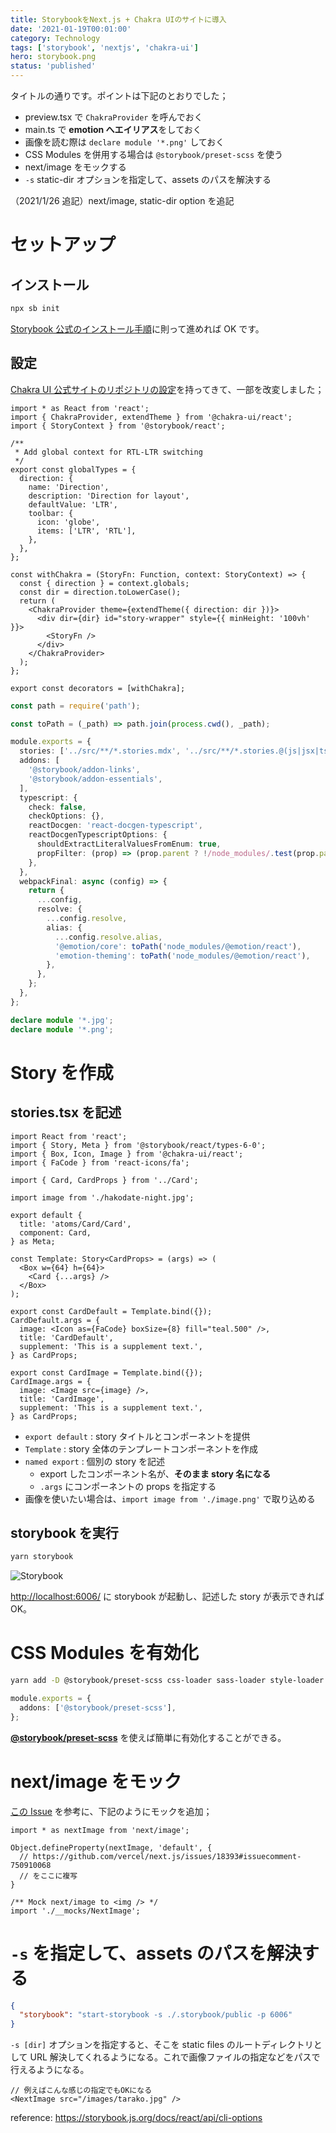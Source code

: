 ```yaml
---
title: StorybookをNext.js + Chakra UIのサイトに導入
date: '2021-01-19T00:01:00'
category: Technology
tags: ['storybook', 'nextjs', 'chakra-ui']
hero: storybook.png
status: 'published'
---
```


タイトルの通りです。ポイントは下記のとおりでした；

- preview.tsx で `ChakraProvider` を呼んでおく
- main.ts で **emotion へエイリアス**をしておく
- 画像を読む際は `declare module '*.png'` しておく
- CSS Modules を併用する場合は `@storybook/preset-scss` を使う
- next/image をモックする
- `-s` static-dir オプションを指定して、assets のパスを解決する

（2021/1/26 追記）next/image, static-dir option を追記

# セットアップ

## インストール

```bash
npx sb init
```

[Storybook 公式のインストール手順](https://storybook.js.org/docs/react/get-started/install)に則って進めれば OK です。

## 設定

[Chakra UI 公式サイトのリポジトリの設定](https://github.com/chakra-ui/chakra-ui)を持ってきて、一部を改変しました；

```tsx:/.storybook/preview.tsx
import * as React from 'react';
import { ChakraProvider, extendTheme } from '@chakra-ui/react';
import { StoryContext } from '@storybook/react';

/**
 * Add global context for RTL-LTR switching
 */
export const globalTypes = {
  direction: {
    name: 'Direction',
    description: 'Direction for layout',
    defaultValue: 'LTR',
    toolbar: {
      icon: 'globe',
      items: ['LTR', 'RTL'],
    },
  },
};

const withChakra = (StoryFn: Function, context: StoryContext) => {
  const { direction } = context.globals;
  const dir = direction.toLowerCase();
  return (
    <ChakraProvider theme={extendTheme({ direction: dir })}>
      <div dir={dir} id="story-wrapper" style={{ minHeight: '100vh' }}>
        <StoryFn />
      </div>
    </ChakraProvider>
  );
};

export const decorators = [withChakra];
```

```ts:/.storybook/main.ts
const path = require('path');

const toPath = (_path) => path.join(process.cwd(), _path);

module.exports = {
  stories: ['../src/**/*.stories.mdx', '../src/**/*.stories.@(js|jsx|ts|tsx)'],
  addons: [
    '@storybook/addon-links',
    '@storybook/addon-essentials',
  ],
  typescript: {
    check: false,
    checkOptions: {},
    reactDocgen: 'react-docgen-typescript',
    reactDocgenTypescriptOptions: {
      shouldExtractLiteralValuesFromEnum: true,
      propFilter: (prop) => (prop.parent ? !/node_modules/.test(prop.parent.fileName) : true),
    },
  },
  webpackFinal: async (config) => {
    return {
      ...config,
      resolve: {
        ...config.resolve,
        alias: {
          ...config.resolve.alias,
          '@emotion/core': toPath('node_modules/@emotion/react'),
          'emotion-theming': toPath('node_modules/@emotion/react'),
        },
      },
    };
  },
};
```

```ts:/import-image.d.ts
declare module '*.jpg';
declare module '*.png';
```

# Story を作成

## stories.tsx を記述

```tsx:/src/components/atoms/Card/__stories/Card.stories.tsx
import React from 'react';
import { Story, Meta } from '@storybook/react/types-6-0';
import { Box, Icon, Image } from '@chakra-ui/react';
import { FaCode } from 'react-icons/fa';

import { Card, CardProps } from '../Card';

import image from './hakodate-night.jpg';

export default {
  title: 'atoms/Card/Card',
  component: Card,
} as Meta;

const Template: Story<CardProps> = (args) => (
  <Box w={64} h={64}>
    <Card {...args} />
  </Box>
);

export const CardDefault = Template.bind({});
CardDefault.args = {
  image: <Icon as={FaCode} boxSize={8} fill="teal.500" />,
  title: 'CardDefault',
  supplement: 'This is a supplement text.',
} as CardProps;

export const CardImage = Template.bind({});
CardImage.args = {
  image: <Image src={image} />,
  title: 'CardImage',
  supplement: 'This is a supplement text.',
} as CardProps;
```

- `export default` : story タイトルとコンポーネントを提供
- `Template` : story 全体のテンプレートコンポーネントを作成
- `named export` : 個別の story を記述
  - export したコンポーネント名が、**そのまま story 名になる**
  - `.args` にコンポーネントの props を指定する
- 画像を使いたい場合は、`import image from './image.png'` で取り込める

## storybook を実行

```bash
yarn storybook
```

![Storybook](storybook.png)

[http://localhost:6006/](http://localhost:6006/) に storybook が起動し、記述した story が表示できれば OK。

# CSS Modules を有効化

```bash
yarn add -D @storybook/preset-scss css-loader sass-loader style-loader
```

```ts:/.storybook/main.ts
module.exports = {
  addons: ['@storybook/preset-scss'],
};
```

**[@storybook/preset-scss](https://github.com/storybookjs/presets/tree/master/packages/preset-scss)** を使えば簡単に有効化することができる。

# next/image をモック

[この Issue](https://github.com/vercel/next.js/issues/18393#issuecomment-750910068) を参考に、下記のようにモックを追加；

```tsx:.storybook/__mocks/NextImage.tsx
import * as nextImage from 'next/image';

Object.defineProperty(nextImage, 'default', {
  // https://github.com/vercel/next.js/issues/18393#issuecomment-750910068
  // をここに複写
}
```

```tsx:.storybook/preview.tsx
/** Mock next/image to <img /> */
import './__mocks/NextImage';
```

# `-s` を指定して、assets のパスを解決する

```json:package.json
{
  "storybook": "start-storybook -s ./.storybook/public -p 6006"
}
```

`-s [dir]` オプションを指定すると、そこを static files のルートディレクトリとして URL 解決してくれるようになる。これで画像ファイルの指定などをパスで行えるようになる。

```tsx
// 例えばこんな感じの指定でもOKになる
<NextImage src="/images/tarako.jpg" />
```

reference: https://storybook.js.org/docs/react/api/cli-options

